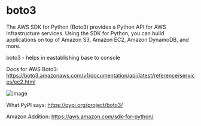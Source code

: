 # boto3

The AWS SDK for Python (Boto3) provides a Python API for AWS infrastructure services. Using the SDK for Python, you can build applications on top of Amazon S3, Amazon EC2, Amazon DynamoDB, and more.


boto3 - helps in eastablishing base to console

Docs for AWS Boto3: https://boto3.amazonaws.com/v1/documentation/api/latest/reference/services/ec2.html

![image](https://github.com/TauqeerAhmad5201/boto3/assets/68806440/31577862-b23a-4cae-a741-fec23027fe13)

What PyPI says: 
https://pypi.org/project/boto3/

Amazon Addition: 
https://aws.amazon.com/sdk-for-python/

